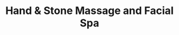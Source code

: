 ---
title: "Hand & Stone Massage and Facial Spa"
url: /royersford/hand-and-stone-massage-and-facial-spa/
shop: massage
---